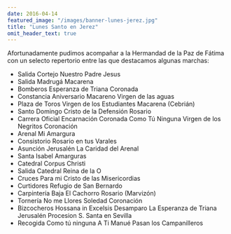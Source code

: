 ```yaml
---
date: 2016-04-14
featured_image: "/images/banner-lunes-jerez.jpg"
title: "Lunes Santo en Jerez"
omit_header_text: true
---
```


Afortunadamente pudimos acompañar a la Hermandad de la Paz de Fátima con un selecto repertorio entre las que destacamos algunas marchas:

- Salida Cortejo 	Nuestro Padre Jesus
- Salida 	Madrugá Macarena
- Bomberos 	Esperanza de Triana Coronada
- Constancia 	Aniversario Macareno Virgen de las aguas
- Plaza de Toros 	Virgen de los Estudiantes Macarena (Cebrián)
- Santo Domingo 	Cristo de la Defensión Rosario
- Carrera Oficial 	Encarnación Coronada Como Tú Ninguna Virgen de los Negritos Coronación
- Arenal 	Mi Amargura
- Consistorio 	Rosario en tus Varales
- Asunción 	Jerusalén La Caridad del Arenal
- Santa Isabel 	Amarguras
- Catedral 	Corpus Christi
- Salida Catedral 	Reina de la O
- Cruces 	Para mi Cristo de las Misericordias
- Curtidores 	Refugio de San Bernardo
- Carpintería Baja 	El Cachorro Rosario (Marvizón)
- Tornería 	No me Llores Soledad Coronación
- Bizcocheros 	Hossana in Excelsis Desamparo La Esperanza de Triana Jerusalén Procesion S. Santa en Sevilla
- Recogida 	Como tú ninguna A Ti Manué Pasan los Campanilleros
